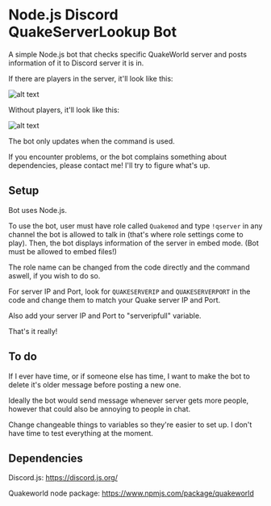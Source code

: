# Node.js Discord QuakeServerLookup Bot
A simple Node.js bot that checks specific QuakeWorld server and posts information of it to Discord server it is in.

If there are players in the server, it'll look like this:

![alt text](https://i.imgur.com/L7KUK6i.png "Players in server")

Without players, it'll look like this:

![alt text](https://i.imgur.com/CqL6FDQ.png "No players in server")

The bot only updates when the command is used.

If you encounter problems, or the bot complains something about dependencies, please contact me! I'll try to figure what's up.

## Setup

Bot uses Node.js.

To use the bot, user must have role called `Quakemod` and type `!qserver` in any channel the bot is allowed to talk in (that's where role settings come to play). Then, the bot displays information of the server in embed mode. (Bot must be allowed to embed files!)

The role name can be changed from the code directly and the command aswell, if you wish to do so.

For server IP and Port, look for `QUAKESERVERIP` and `QUAKESERVERPORT` in the code and change them to match your Quake server IP and Port.

Also add your server IP and Port to "serveripfull" variable.

That's it really!

## To do

If I ever have time, or if someone else has time, I want to make the bot to delete it's older message before posting a new one. 

Ideally the bot would send message whenever server gets more people, however that could also be annoying to people in chat.

Change changeable things to variables so they're easier to set up. I don't have time to test everything at the moment.

## Dependencies

Discord.js: https://discord.js.org/

Quakeworld node package: https://www.npmjs.com/package/quakeworld



